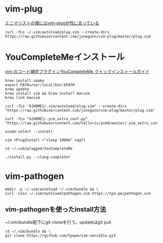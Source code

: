 # vim-plug
[ミニマリストの僕にはvim-plugが性に合っている](https://qiita.com/kentarosasaki/items/86c64316c0494c89117a)

```
curl -fLo ~/.vim/autoload/plug.vim --create-dirs https://raw.githubusercontent.com/junegunn/vim-plug/master/plug.vim
```


# YouCompleteMeインストール
[vim のコード補完プラグインYouCompleteMe クイックインストールガイド](https://qiita.com/TsutomuNakamura/items/2fc8aa6c0feaf31c86e4#ycm_extra_confpy-%E3%83%95%E3%82%A1%E3%82%A4%E3%83%AB%E3%81%AE%E6%BA%96%E5%82%99)

```
brew install cmake
export PATH=/usr/local/bin:$PATH
brew update
brew install vim && brew install macvim
brew link macvim

curl -fLo "${HOME}/.vim/autoload/plug.vim" --create-dirs "https://raw.githubusercontent.com/junegunn/vim-plug/master/plug.vim"

curl -fLo "${HOME}/.ycm_extra_conf.py" "https://raw.githubusercontent.com/Valloric/ycmd/master/.ycm_extra_conf.py"

xcode-select --install

vim +PlugInstall +"sleep 1000m" +qall

cd ~/.vim/plugged/YouCompleteMe

./install.py --clang-completer
```

# vim-pathogen
```
mkdir -p ~/.vim/autoload ~/.vim/bundle && \
curl -LSso ~/.vim/autoload/pathogen.vim https://tpo.pe/pathogen.vim
```

## vim-pathogenを使ったinstall方法
~/.vim/bundle配下にgit cloneを行う。updateはgit pull
```
cd ~/.vim/bundle && \
git clone https://github.com/tpope/vim-sensible.git
```
